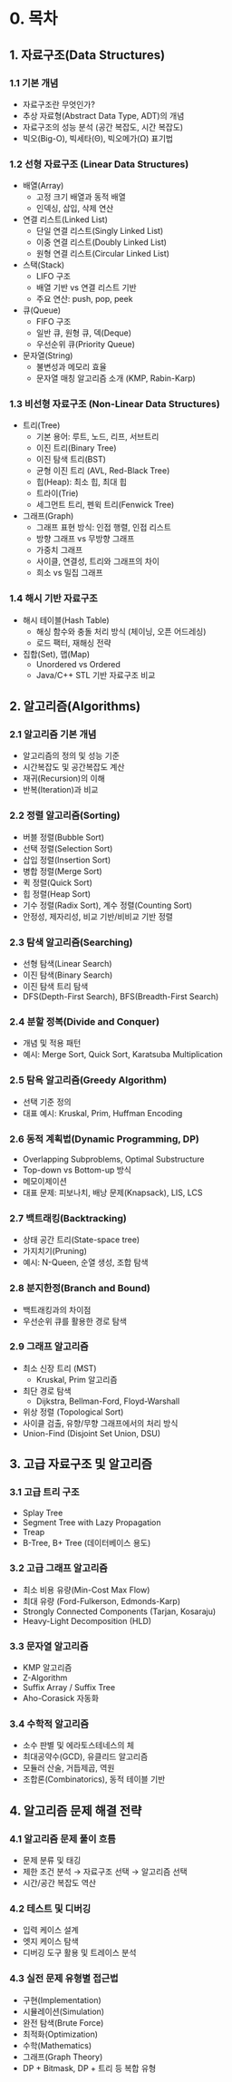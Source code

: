 # 0. 목차

## 1. 자료구조(Data Structures)

### 1.1 기본 개념

- 자료구조란 무엇인가?
- 추상 자료형(Abstract Data Type, ADT)의 개념
- 자료구조의 성능 분석 (공간 복잡도, 시간 복잡도)
- 빅오(Big-O), 빅세타(Θ), 빅오메가(Ω) 표기법

### 1.2 선형 자료구조 (Linear Data Structures)

- 배열(Array)
  - 고정 크기 배열과 동적 배열
  - 인덱싱, 삽입, 삭제 연산
- 연결 리스트(Linked List)
  - 단일 연결 리스트(Singly Linked List)
  - 이중 연결 리스트(Doubly Linked List)
  - 원형 연결 리스트(Circular Linked List)
- 스택(Stack)
  - LIFO 구조
  - 배열 기반 vs 연결 리스트 기반
  - 주요 연산: push, pop, peek
- 큐(Queue)
  - FIFO 구조
  - 일반 큐, 원형 큐, 덱(Deque)
  - 우선순위 큐(Priority Queue)
- 문자열(String)
  - 불변성과 메모리 효율
  - 문자열 매칭 알고리즘 소개 (KMP, Rabin-Karp)

### 1.3 비선형 자료구조 (Non-Linear Data Structures)

- 트리(Tree)
  - 기본 용어: 루트, 노드, 리프, 서브트리
  - 이진 트리(Binary Tree)
  - 이진 탐색 트리(BST)
  - 균형 이진 트리 (AVL, Red-Black Tree)
  - 힙(Heap): 최소 힙, 최대 힙
  - 트라이(Trie)
  - 세그먼트 트리, 펜윅 트리(Fenwick Tree)
- 그래프(Graph)
  - 그래프 표현 방식: 인접 행렬, 인접 리스트
  - 방향 그래프 vs 무방향 그래프
  - 가중치 그래프
  - 사이클, 연결성, 트리와 그래프의 차이
  - 희소 vs 밀집 그래프

### 1.4 해시 기반 자료구조

- 해시 테이블(Hash Table)
  - 해싱 함수와 충돌 처리 방식 (체이닝, 오픈 어드레싱)
  - 로드 팩터, 재해싱 전략
- 집합(Set), 맵(Map)
  - Unordered vs Ordered
  - Java/C++ STL 기반 자료구조 비교

## 2. 알고리즘(Algorithms)

### 2.1 알고리즘 기본 개념

- 알고리즘의 정의 및 성능 기준
- 시간복잡도 및 공간복잡도 계산
- 재귀(Recursion)의 이해
- 반복(Iteration)과 비교

### 2.2 정렬 알고리즘(Sorting)

- 버블 정렬(Bubble Sort)
- 선택 정렬(Selection Sort)
- 삽입 정렬(Insertion Sort)
- 병합 정렬(Merge Sort)
- 퀵 정렬(Quick Sort)
- 힙 정렬(Heap Sort)
- 기수 정렬(Radix Sort), 계수 정렬(Counting Sort)
- 안정성, 제자리성, 비교 기반/비비교 기반 정렬

### 2.3 탐색 알고리즘(Searching)

- 선형 탐색(Linear Search)
- 이진 탐색(Binary Search)
- 이진 탐색 트리 탐색
- DFS(Depth-First Search), BFS(Breadth-First Search)

### 2.4 분할 정복(Divide and Conquer)

- 개념 및 적용 패턴
- 예시: Merge Sort, Quick Sort, Karatsuba Multiplication

### 2.5 탐욕 알고리즘(Greedy Algorithm)

- 선택 기준 정의
- 대표 예시: Kruskal, Prim, Huffman Encoding

### 2.6 동적 계획법(Dynamic Programming, DP)

- Overlapping Subproblems, Optimal Substructure
- Top-down vs Bottom-up 방식
- 메모이제이션
- 대표 문제: 피보나치, 배낭 문제(Knapsack), LIS, LCS

### 2.7 백트래킹(Backtracking)

- 상태 공간 트리(State-space tree)
- 가지치기(Pruning)
- 예시: N-Queen, 순열 생성, 조합 탐색

### 2.8 분지한정(Branch and Bound)

- 백트래킹과의 차이점
- 우선순위 큐를 활용한 경로 탐색

### 2.9 그래프 알고리즘

- 최소 신장 트리 (MST)
  - Kruskal, Prim 알고리즘
- 최단 경로 탐색
  - Dijkstra, Bellman-Ford, Floyd-Warshall
- 위상 정렬 (Topological Sort)
- 사이클 검출, 유향/무향 그래프에서의 처리 방식
- Union-Find (Disjoint Set Union, DSU)

## 3. 고급 자료구조 및 알고리즘

### 3.1 고급 트리 구조

- Splay Tree
- Segment Tree with Lazy Propagation
- Treap
- B-Tree, B+ Tree (데이터베이스 용도)

### 3.2 고급 그래프 알고리즘

- 최소 비용 유량(Min-Cost Max Flow)
- 최대 유량 (Ford-Fulkerson, Edmonds-Karp)
- Strongly Connected Components (Tarjan, Kosaraju)
- Heavy-Light Decomposition (HLD)

### 3.3 문자열 알고리즘

- KMP 알고리즘
- Z-Algorithm
- Suffix Array / Suffix Tree
- Aho-Corasick 자동화

### 3.4 수학적 알고리즘

- 소수 판별 및 에라토스테네스의 체
- 최대공약수(GCD), 유클리드 알고리즘
- 모듈러 산술, 거듭제곱, 역원
- 조합론(Combinatorics), 동적 테이블 기반

## 4. 알고리즘 문제 해결 전략

### 4.1 알고리즘 문제 풀이 흐름

- 문제 분류 및 태깅
- 제한 조건 분석 → 자료구조 선택 → 알고리즘 선택
- 시간/공간 복잡도 역산

### 4.2 테스트 및 디버깅

- 입력 케이스 설계
- 엣지 케이스 탐색
- 디버깅 도구 활용 및 트레이스 분석

### 4.3 실전 문제 유형별 접근법

- 구현(Implementation)
- 시뮬레이션(Simulation)
- 완전 탐색(Brute Force)
- 최적화(Optimization)
- 수학(Mathematics)
- 그래프(Graph Theory)
- DP + Bitmask, DP + 트리 등 복합 유형
